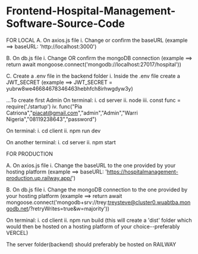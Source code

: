 # Frontend-Hospital-Management-Software-Source-Code
FOR LOCAL
A. On axios.js file
i. Change or confirm the baseURL
(example ==> baseURL: 'http://localhost:3000')

B. On db.js file
i. Change OR confirm the mongoDB connection
(example ==> return await mongoose.connect('mongodb://localhost:27017/hospital'))

C. Create a .env file in the backend folder 
i. Inside the .env file create a JWT_SECRET (example ==> JWT_SECRET = yubrw8we46684678346463hebhfch8irhwgdyw3y)

...To create first Admin
On terminal:
i. cd server
ii. node
iii. const func = require('./startup')
iv. func("Pia Catriona","piacat@gmail.com","admin","Admin","Warri Nigeria","08119238643","password")

On terminal:
i. cd client
ii. npm run dev

On another terminal:
i. cd server
ii. npm start



FOR PRODUCTION

A. On axios.js file
i. Change the baseURL to the one provided by your hosting platform
(example ==> baseURL: 'https://hospitalmanagement-production.up.railway.app/')

B. On db.js file
i. Change the mongoDB connection to the one provided by your hosting platform
(example ==> return await mongoose.connect('mongodb+srv://trey:treysteve@cluster0.wuabtba.mongodb.net/?retryWrites=true&w=majority'))

On terminal:
i. cd client
ii. npm run build (this will create a 'dist' folder which would then be hosted on a hosting platform of your choice--preferably VERCEL)

The server folder(backend) should preferably be hosted on RAILWAY
